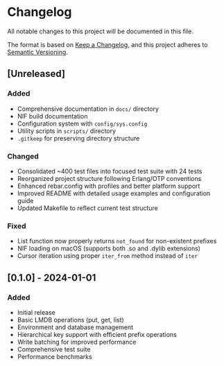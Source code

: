 # Changelog

All notable changes to this project will be documented in this file.

The format is based on [Keep a Changelog](https://keepachangelog.com/en/1.0.0/),
and this project adheres to [Semantic Versioning](https://semver.org/spec/v2.0.0.html).

## [Unreleased]

### Added
- Comprehensive documentation in `docs/` directory
- NIF build documentation
- Configuration system with `config/sys.config`
- Utility scripts in `scripts/` directory
- `.gitkeep` for preserving directory structure

### Changed
- Consolidated ~400 test files into focused test suite with 24 tests
- Reorganized project structure following Erlang/OTP conventions
- Enhanced rebar.config with profiles and better platform support
- Improved README with detailed usage examples and configuration guide
- Updated Makefile to reflect current test structure

### Fixed
- List function now properly returns `not_found` for non-existent prefixes
- NIF loading on macOS (supports both .so and .dylib extensions)
- Cursor iteration using proper `iter_from` method instead of `iter`

## [0.1.0] - 2024-01-01

### Added
- Initial release
- Basic LMDB operations (put, get, list)
- Environment and database management
- Hierarchical key support with efficient prefix operations
- Write batching for improved performance
- Comprehensive test suite
- Performance benchmarks